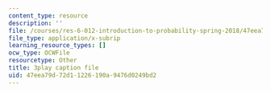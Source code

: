 ```yaml
---
content_type: resource
description: ''
file: /courses/res-6-012-introduction-to-probability-spring-2018/47eea79d72d11226190a9476d0249bd2_eV0kTm1h7mQ.srt
file_type: application/x-subrip
learning_resource_types: []
ocw_type: OCWFile
resourcetype: Other
title: 3play caption file
uid: 47eea79d-72d1-1226-190a-9476d0249bd2
---
```

